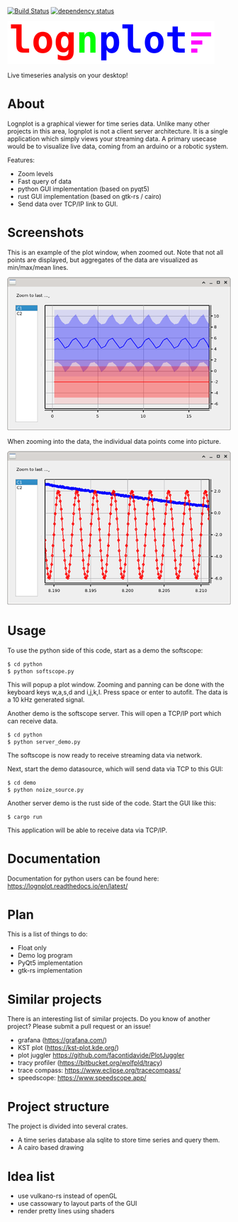 
[![Build Status](https://travis-ci.org/windelbouwman/lognplot.svg?branch=master)](https://travis-ci.org/windelbouwman/lognplot)
[![dependency status](https://deps.rs/repo/github/windelbouwman/lognplot/status.svg)](https://deps.rs/repo/github/windelbouwman/lognplot)

![logo](logo/logo.png)

Live timeseries analysis on your desktop!

# About

Lognplot is a graphical viewer for time series data. Unlike many other
projects in this area, lognplot is not a client server architecture.
It is a single application which simply views your streaming data.
A primary usecase would be to visualize live data, coming from an
arduino or a robotic system.

Features:
- Zoom levels
- Fast query of data
- python GUI implementation (based on pyqt5)
- rust GUI implementation (based on gtk-rs / cairo)
- Send data over TCP/IP link to GUI.

# Screenshots

This is an example of the plot window, when zoomed out.
Note that not all points are displayed, but aggregates
of the data are visualized as min/max/mean lines.

![screenshot1](screenshots/screenshot1.png)

When zooming into the data, the individual data points come
into picture.

![screenshot2](screenshots/screenshot2.png)

# Usage

To use the python side of this code, start as a demo the softscope:

    $ cd python
    $ python softscope.py

This will popup a plot window. Zooming and panning can be done with the keyboard
keys w,a,s,d and i,j,k,l. Press space or enter to autofit. The data is
a 10 kHz generated signal.

Another demo is the softscope server. This will open a TCP/IP port
which can receive data.

    $ cd python
    $ python server_demo.py

The softscope is now
ready to receive streaming data via network.

Next, start the demo datasource, which will send data via TCP to this GUI:

    $ cd demo
    $ python noize_source.py

Another server demo is the rust side of the code. Start the GUI like this:

    $ cargo run

This application will be able to receive data via TCP/IP.

# Documentation

Documentation for python users can be found here: https://lognplot.readthedocs.io/en/latest/

# Plan

This is a list of things to do:

- Float only
- Demo log program
- PyQt5 implementation
- gtk-rs implementation

# Similar projects

There is an interesting list of similar projects. Do you know of another
project? Please submit a pull request or an issue!

- grafana (https://grafana.com/)
- KST plot (https://kst-plot.kde.org/)
- plot juggler https://github.com/facontidavide/PlotJuggler
- tracy profiler (https://bitbucket.org/wolfpld/tracy)
- trace compass: https://www.eclipse.org/tracecompass/
- speedscope: https://www.speedscope.app/

# Project structure

The project is divided into several crates.

- A time series database ala sqlite to store time series and query them.
- A cairo based drawing

# Idea list

- use vulkano-rs instead of openGL
- use cassowary to layout parts of the GUI
- render pretty lines using shaders

